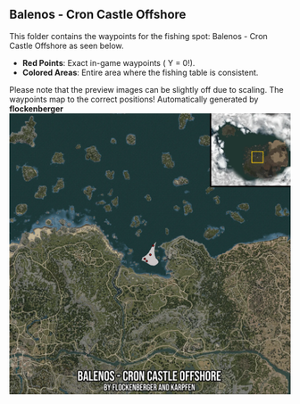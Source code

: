 ## Balenos - Cron Castle Offshore
This folder contains the waypoints for the fishing spot: Balenos - Cron Castle Offshore as seen below.

- **Red Points**: Exact in-game waypoints ( Y = 0!).
- **Colored Areas**: Entire area where the fishing table is consistent.

Please note that the preview images can be slightly off due to scaling. The waypoints map to the correct positions!
Automatically generated by **flockenberger**
![preview_Balenos - Cron Castle Offshore](./Preview.webp)